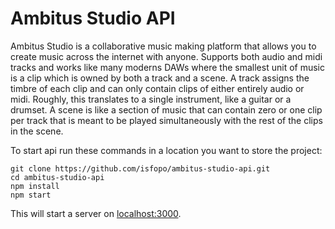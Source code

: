 # Ambitus Studio API

Ambitus Studio is a collaborative music making platform that allows you to create music across the internet with anyone. Supports both audio and midi tracks and works like many moderns DAWs where the smallest unit of music is a clip which is owned by both a track and a scene. A track assigns the timbre of each clip and can only contain clips of either entirely audio or midi. Roughly, this translates to a single instrument, like a guitar or a drumset. A scene is like a section of music that can contain zero or one clip per track that is meant to be played simultaneously with the rest of the clips in the scene.

To start api run these commands in a location you want to store the project:

```shell
git clone https://github.com/isfopo/ambitus-studio-api.git
cd ambitus-studio-api
npm install
npm start
```

This will start a server on [localhost:3000](http://localhost:3000).

